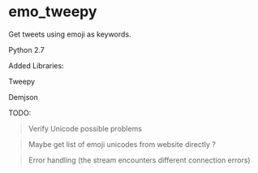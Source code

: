 # emo_tweepy
Get tweets using emoji as keywords.

Python 2.7

Added Libraries:

Tweepy

Demjson

TODO:

> Verify Unicode possible problems

> Maybe get list of emoji unicodes from website directly ?

> Error handling (the stream encounters different connection errors)

